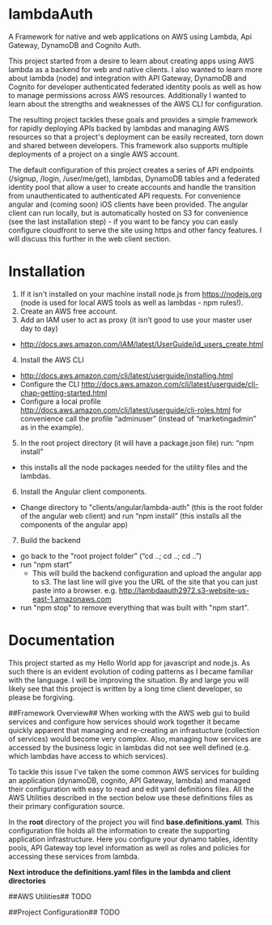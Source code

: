 # lambdaAuth
A Framework for native and web applications on AWS using Lambda, Api Gateway, DynamoDB and Cognito Auth.

This project started from a desire to learn about creating apps using AWS lambda as a backend for web and native clients. I also wanted to learn more about lambda (node) and integration with API Gateway, DynamoDB and Cognito for developer authenticated federated identity pools as well as how to manage permissions across AWS resources. Additionally I wanted to learn about the strengths and weaknesses of the AWS CLI for configuration.

The resulting project tackles these goals and provides a simple framework for rapidly deploying APIs backed by lambdas and managing AWS resources so that a project's deployment can be easily recreated, torn down and shared between developers. This framework also supports multiple deployments of a project on a single AWS account.

The default configuration of this project creates a series of API endpoints (/signup, /login, /user/me/get), lambdas, DynamoDB tables and a federated identity pool that allow a user to create accounts and handle the transition from unauthenticated to authenticated API requests. For convenience  angular and (coming soon) iOS clients have been provided. The angular client can run locally, but is automatically hosted on S3 for convenience (see the last installation step) - if you want to be fancy you can easly configure cloudfront to serve the site using https and other fancy features. I will discuss this further in the web client section.

# Installation

1. If it isn't installed on your machine install node.js from https://nodejs.org (node is used for local AWS tools as well as lambdas - npm rules!).
2. Create an AWS free account.
3. Add an IAM user to act as proxy (it isn’t good to use your master user day to day)
  * http://docs.aws.amazon.com/IAM/latest/UserGuide/id_users_create.html 
4. Install the AWS CLI
  * http://docs.aws.amazon.com/cli/latest/userguide/installing.html
  * Configure the CLI 
    http://docs.aws.amazon.com/cli/latest/userguide/cli-chap-getting-started.html
  * Configure a local profile
    http://docs.aws.amazon.com/cli/latest/userguide/cli-roles.html
    for convenience call the profile “adminuser” (instead of “marketingadmin” as in the example).
5. In the root project directory (it will have a package.json file) run: “npm install”
  * this installs all the node packages needed for the utility files and the lambdas.
6. Install the Angular client components.
  * Change directory to "clients/angular/lambda-auth” (this is the root folder of the angular web client) and run “npm install” (this installs all the components of the angular app)
7. Build the backend
  * go back to the "root project folder” (“cd ..; cd ..; cd ..”)
  * run "npm start”
    * This will build the backend configuration and upload the angular app to s3. The last line will give you the URL of the site that you can just paste into a browser. e.g. http://lambdaauth2972.s3-website-us-east-1.amazonaws.com
  * run "npm stop" to remove everything that was built with "npm start".
    
# Documentation #
This project started as my Hello World app for javascript and node.js. As such there is an evident evolution of coding patterns as I became familiar with the language. I will be improving the situation. By and large you will likely see that this project is written by a long time client developer, so please be forgiving.

##Framework Overview##
When working with the AWS web gui to build services and configure how services should work together it became quickly apparent that managing and re-creating an infrastucture (collection of services) would become very complex. Also, managing how services are accessed by the business logic in lambdas did not see well defined (e.g. which lambdas have access to which services).

To tackle this issue I've taken the some common AWS services for building an application (dynamoDB, cognito, API Gateway, lambda) and managed their configuration with easy to read and edit yaml definitions files. All the AWS Utilities described in the section below use these definitions files as their primary configuration source.

In the **root** directory of the project you will find **base.definitions.yaml**. This configuration file holds all the information to create the supporting application infrastructure. Here you configure your dynamo tables, identity pools, API Gateway top level information as well as roles and policies for accessing these services from lambda.

**Next introduce the definitions.yaml files in the lambda and client directories**


##AWS Utilities##
TODO

##Project Configuration##
TODO

